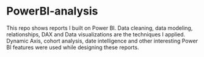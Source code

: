 # PowerBI-analysis
This repo shows reports I built on Power BI. Data cleaning, data modeling, relationships, DAX and Data visualizations are the techniques I applied. 
Dynamic Axis, cohort analysis, date intelligence and other interesting Power BI features were used while designing these reports.
